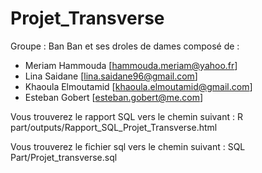# Projet_Transverse

Groupe : Ban Ban et ses droles de dames
composé de :

- Meriam Hammouda [hammouda.meriam@yahoo.fr]
- Lina Saidane [lina.saidane96@gmail.com]
- Khaoula Elmoutamid [khaoula.elmoutamid@gmail.com]
- Esteban Gobert [esteban.gobert@me.com]

Vous trouverez le rapport SQL vers le chemin suivant : R part/outputs/Rapport_SQL_Projet_Transverse.html

Vous trouverez le fichier sql vers le chemin suivant : SQL Part/Projet_transverse.sql

